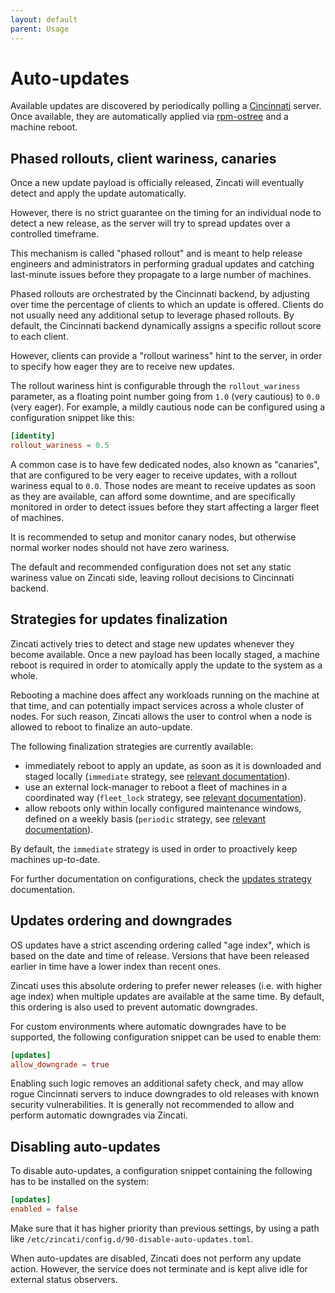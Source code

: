 ```yaml
---
layout: default
parent: Usage
---
```


# Auto-updates

Available updates are discovered by periodically polling a [Cincinnati] server.
Once available, they are automatically applied via [rpm-ostree] and a machine reboot.

[Cincinnati]: https://github.com/openshift/cincinnati
[rpm-ostree]: https://github.com/projectatomic/rpm-ostree

## Phased rollouts, client wariness, canaries

Once a new update payload is officially released, Zincati will eventually detect and apply the update automatically.

However, there is no strict guarantee on the timing for an individual node to detect a new release, as the server will try to spread updates over a controlled timeframe.

This mechanism is called "phased rollout" and is meant to help release engineers and administrators in performing gradual updates and catching last-minute issues before they propagate to a large number of machines.

Phased rollouts are orchestrated by the Cincinnati backend, by adjusting over time the percentage of clients to which an update is offered.
Clients do not usually need any additional setup to leverage phased rollouts.
By default, the Cincinnati backend dynamically assigns a specific rollout score to each client.

However, clients can provide a "rollout wariness" hint to the server, in order to specify how eager they are to receive new updates.

The rollout wariness hint is configurable through the `rollout_wariness` parameter, as a floating point number going from `1.0` (very cautious) to `0.0` (very eager).
For example, a mildly cautious node can be configured using a configuration snippet like this:

```toml
[identity]
rollout_wariness = 0.5
```

A common case is to have few dedicated nodes, also known as "canaries", that are configured to be very eager to receive updates, with a rollout wariness equal to `0.0`.
Those nodes are meant to receive updates as soon as they are available, can afford some downtime, and are specifically monitored in order to detect issues before they start affecting a larger fleet of machines.

It is recommended to setup and monitor canary nodes, but otherwise normal worker nodes should not have zero wariness.

The default and recommended configuration does not set any static wariness value on Zincati side, leaving rollout decisions to Cincinnati backend.

## Strategies for updates finalization

Zincati actively tries to detect and stage new updates whenever they become available.
Once a new payload has been locally staged, a machine reboot is required in order to atomically apply the update to the system as a whole.

Rebooting a machine does affect any workloads running on the machine at that time, and can potentially impact services across a whole cluster of nodes.
For such reason, Zincati allows the user to control when a node is allowed to reboot to finalize an auto-update.

The following finalization strategies are currently available:
 * immediately reboot to apply an update, as soon as it is downloaded and staged locally (`immediate` strategy, see [relevant documentation][strategy-immediate]).
 * use an external lock-manager to reboot a fleet of machines in a coordinated way (`fleet_lock` strategy, see [relevant documentation][strategy-fleet_lock]).
 * allow reboots only within locally configured maintenance windows, defined on a weekly basis (`periodic` strategy, see [relevant documentation][strategy-periodic]).

By default, the `immediate` strategy is used in order to proactively keep machines up-to-date.

For further documentation on configurations, check the [updates strategy][updates-strategy] documentation.

[strategy-immediate]: updates-strategy.md#immediate-strategy
[strategy-fleet_lock]: updates-strategy.md#lock-based-strategy
[strategy-periodic]: updates-strategy.md#periodic-strategy
[updates-strategy]: updates-strategy.md

## Updates ordering and downgrades

OS updates have a strict ascending ordering called "age index", which is based on the date and time of release.
Versions that have been released earlier in time have a lower index than recent ones.

Zincati uses this absolute ordering to prefer newer releases (i.e. with higher age index) when multiple updates are available at the same time.
By default, this ordering is also used to prevent automatic downgrades.

For custom environments where automatic downgrades have to be supported, the following configuration snippet can be used to enable them:

```toml
[updates]
allow_downgrade = true
```

Enabling such logic removes an additional safety check, and may allow rogue Cincinnati servers to induce downgrades to old releases with known security vulnerabilities.
It is generally not recommended to allow and perform automatic downgrades via Zincati.

## Disabling auto-updates

To disable auto-updates, a configuration snippet containing the following has to be installed on the system:

```toml
[updates]
enabled = false
```

Make sure that it has higher priority than previous settings, by using a path like `/etc/zincati/config.d/90-disable-auto-updates.toml`.

When auto-updates are disabled, Zincati does not perform any update action.
However, the service does not terminate and is kept alive idle for external status observers. 
